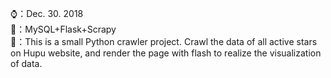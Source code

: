 ⌚：Dec. 30. 2018</br>
📃：MySQL+Flask+Scrapy</br>
🎨：This is a small Python crawler project. Crawl the data of all active stars on Hupu website, and render the page with flash to realize the visualization of data.
